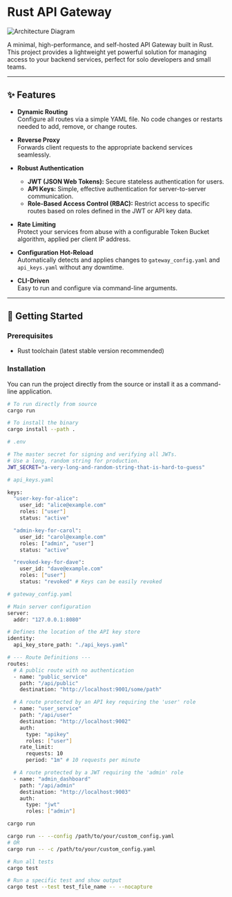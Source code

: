 # Rust API Gateway

![Architecture Diagram](docs/architecture.png)

A minimal, high-performance, and self-hosted API Gateway built in Rust. This project provides a lightweight yet powerful solution for managing access to your backend services, perfect for solo developers and small teams.

---

## ✨ Features

- **Dynamic Routing**  
  Configure all routes via a simple YAML file. No code changes or restarts needed to add, remove, or change routes.

- **Reverse Proxy**  
  Forwards client requests to the appropriate backend services seamlessly.

- **Robust Authentication**  
  - **JWT (JSON Web Tokens):** Secure stateless authentication for users.  
  - **API Keys:** Simple, effective authentication for server-to-server communication.  
  - **Role-Based Access Control (RBAC):** Restrict access to specific routes based on roles defined in the JWT or API key data.

- **Rate Limiting**  
  Protect your services from abuse with a configurable Token Bucket algorithm, applied per client IP address.

- **Configuration Hot-Reload**  
  Automatically detects and applies changes to `gateway_config.yaml` and `api_keys.yaml` without any downtime.

- **CLI-Driven**  
  Easy to run and configure via command-line arguments.

---

## 🚀 Getting Started

### Prerequisites

- Rust toolchain (latest stable version recommended)

### Installation

You can run the project directly from the source or install it as a command-line application.

```bash
# To run directly from source
cargo run

# To install the binary
cargo install --path .

# .env

# The master secret for signing and verifying all JWTs.
# Use a long, random string for production.
JWT_SECRET="a-very-long-and-random-string-that-is-hard-to-guess"

# api_keys.yaml

keys:
  "user-key-for-alice":
    user_id: "alice@example.com"
    roles: ["user"]
    status: "active"

  "admin-key-for-carol":
    user_id: "carol@example.com"
    roles: ["admin", "user"]
    status: "active"

  "revoked-key-for-dave":
    user_id: "dave@example.com"
    roles: ["user"]
    status: "revoked" # Keys can be easily revoked

# gateway_config.yaml

# Main server configuration
server:
  addr: "127.0.0.1:8080"

# Defines the location of the API key store
identity:
  api_key_store_path: "./api_keys.yaml"

# --- Route Definitions ---
routes:
  # A public route with no authentication
  - name: "public_service"
    path: "/api/public"
    destination: "http://localhost:9001/some/path"

  # A route protected by an API key requiring the 'user' role
  - name: "user_service"
    path: "/api/user"
    destination: "http://localhost:9002"
    auth:
      type: "apikey"
      roles: ["user"]
    rate_limit:
      requests: 10
      period: "1m" # 10 requests per minute

  # A route protected by a JWT requiring the 'admin' role
  - name: "admin_dashboard"
    path: "/api/admin"
    destination: "http://localhost:9003"
    auth:
      type: "jwt"
      roles: ["admin"]

cargo run

cargo run -- --config /path/to/your/custom_config.yaml
# OR
cargo run -- -c /path/to/your/custom_config.yaml

# Run all tests
cargo test

# Run a specific test and show output
cargo test --test test_file_name -- --nocapture
